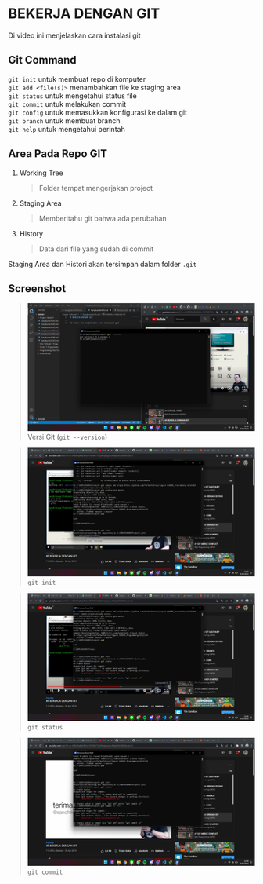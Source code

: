 # BEKERJA DENGAN GIT

Di video ini menjelaskan cara instalasi git

## Git Command

`git init` untuk membuat repo di komputer  
`git add <file(s)>` menambahkan file ke staging area  
`git status` untuk mengetahui status file  
`git commit` untuk melakukan commit  
`git config` untuk memasukkan konfigurasi ke dalam git   
`git branch` untuk membuat branch  
`git help` untuk mengetahui perintah  

## Area Pada Repo GIT
1. Working Tree
    >Folder tempat mengerjakan project
2. Staging Area
    >Memberitahu git bahwa ada perubahan
3. History
    >Data dari file yang sudah di commit

Staging Area dan Histori akan tersimpan dalam folder `.git`

## Screenshot

>![Versi Git](Gambar/Screenshot(162).png)
>Versi Git (`git --version`)

>![Versi Git](Gambar/Screenshot(163).png)
>`git init`

>![Versi Git](Gambar/Screenshot(164).png)
>`git status`

>![Versi Git](Gambar/Screenshot(165).png)
>`git commit`
